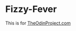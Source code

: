 # Fizzy-Fever

This is for [TheOdinProject.com](https://www.theodinproject.com/lessons/foundations-etch-a-sketch)

